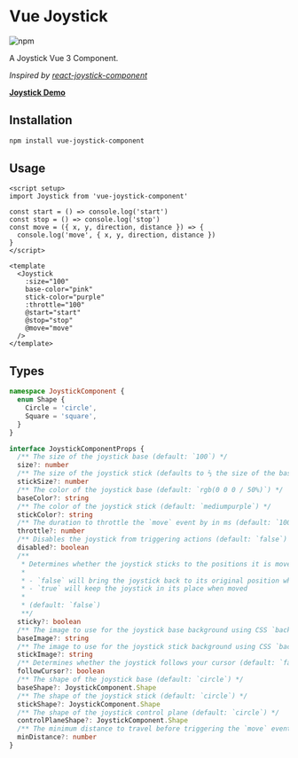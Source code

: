 # Vue Joystick

![npm](https://img.shields.io/npm/v/vue-joystick-component)

A Joystick Vue 3 Component.

_Inspired by [react-joystick-component](https://github.com/elmarti/react-joystick-component)_

[**Joystick Demo**](https://superhussain.github.io/vue-joystick-component/#/story/stories-joystick-story-vue?variantId=_default)

## Installation

```bash
npm install vue-joystick-component
```

## Usage

```vue
<script setup>
import Joystick from 'vue-joystick-component'

const start = () => console.log('start')
const stop = () => console.log('stop')
const move = ({ x, y, direction, distance }) => {
  console.log('move', { x, y, direction, distance })
}
</script>

<template
  <Joystick
    :size="100"
    base-color="pink"
    stick-color="purple"
    :throttle="100"
    @start="start"
    @stop="stop"
    @move="move"
  />
</template>
```

## Types

```ts
namespace JoystickComponent {
  enum Shape {
    Circle = 'circle',
    Square = 'square',
  }
}

interface JoystickComponentProps {
  /** The size of the joystick base (default: `100`) */
  size?: number
  /** The size of the joystick stick (defaults to ⅔ the size of the base) */
  stickSize?: number
  /** The color of the joystick base (default: `rgb(0 0 0 / 50%)`) */
  baseColor?: string
  /** The color of the joystick stick (default: `mediumpurple`) */
  stickColor?: string
  /** The duration to throttle the `move` event by in ms (default: `100`) */
  throttle?: number
  /** Disables the joystick from triggering actions (default: `false`) */
  disabled?: boolean
  /**
   * Determines whether the joystick sticks to the positions it is moved to.
   *
   * - `false` will bring the joystick back to its original position when released
   * - `true` will keep the joystick in its place when moved
   *
   * (default: `false`)
   **/
  sticky?: boolean
  /** The image to use for the joystick base background using CSS `background: url(...)` */
  baseImage?: string
  /** The image to use for the joystick stick background using CSS `background: url(...)` */
  stickImage?: string
  /** Determines whether the joystick follows your cursor (default: `false`) */
  followCursor?: boolean
  /** The shape of the joystick base (default: `circle`) */
  baseShape?: JoystickComponent.Shape
  /** The shape of the joystick stick (default: `circle`) */
  stickShape?: JoystickComponent.Shape
  /** The shape of the joystick control plane (default: `circle`) */
  controlPlaneShape?: JoystickComponent.Shape
  /** The minimum distance to travel before triggering the `move` event between 0 - 100 (default: `0`) */
  minDistance?: number
}
```
